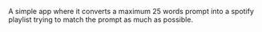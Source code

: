 A simple app where it converts a maximum 25 words prompt into a spotify playlist trying to match the prompt as much as possible.
